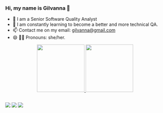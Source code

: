 
### Hi, my name is Gilvanna 👋

- 🔭 I am a Senior Software Quality Analyst
- 🌱 I am constantly learning to become a better and more technical QA. 
- 📫 Contact me on my email: gilvanna@gmail.com
- 😄 🏳️‍🌈 Pronouns: she/her.

<div align="center">
  <a href="https://github.com/gilvanna">
  <img height="150em" src="https://github-readme-stats.vercel.app/api?username=gilvanna&show_icons=true&theme=dracula&include_all_commits=true&count_private=true"/>
  <img height="150em" src="https://github-readme-stats.vercel.app/api/top-langs/?username=gilvanna&layout=compact&langs_count=7&theme=dracula"/>
</div>

 ##
  
<div> 
  <a target="_blank" href="https://instagram.com/gilvanna"><img src="https://img.shields.io/badge/-Instagram-%23E4405F?style=for-the-badge&logo=instagram&logoColor=white" target="_blank"></a>
  <a href = "mailto:gilvanna@gmail.com"><img src="https://img.shields.io/badge/-Gmail-%23333?style=for-the-badge&logo=gmail&logoColor=white" target="_blank"></a>
  <a href="https://www.linkedin.com/in/gilvanna" target="_blank"><img src="https://img.shields.io/badge/-LinkedIn-%230077B5?style=for-the-badge&logo=linkedin&logoColor=white" target="_blank"></a> 
 
</div>
